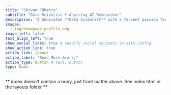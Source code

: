 ```yaml
---
title: "Shivam Chhetry"
subtitle: "Data Scientist + Aspiring AI Researcher"
description: "A dedicated **Data Scientist** with a fervent passion for unraveling hidden patterns, exploring data mining techniques, and delving into the realms of **Machine Learning** and **Deep Learning**."
images:
  - img/homepage_profile.png
image_left: false
text_align_left: true
show_social_links: true # specify social accounts in site config
show_action_link: true
action_link: /about
action_label: "Read More &rarr;"
action_type: button # text, button
type: home
---
```


** index doesn't contain a body, just front matter above.
See index.html in the layouts folder **
